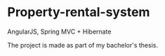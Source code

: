 # Property-rental-system
AngularJS, Spring MVC + Hibernate

The project is made as part of my bachelor's thesis.
